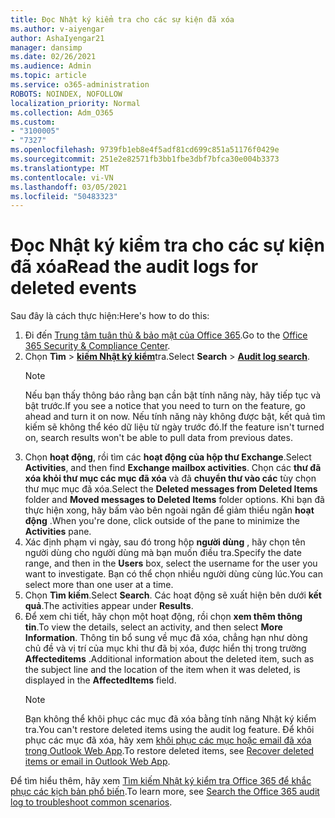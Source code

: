 ```yaml
---
title: Đọc Nhật ký kiểm tra cho các sự kiện đã xóa
ms.author: v-aiyengar
author: AshaIyengar21
manager: dansimp
ms.date: 02/26/2021
ms.audience: Admin
ms.topic: article
ms.service: o365-administration
ROBOTS: NOINDEX, NOFOLLOW
localization_priority: Normal
ms.collection: Adm_O365
ms.custom:
- "3100005"
- "7327"
ms.openlocfilehash: 9739fb1eb8e4f5adf81cd699c851a51176f0429e
ms.sourcegitcommit: 251e2e82571fb3bb1fbe3dbf7bfca30e004b3373
ms.translationtype: MT
ms.contentlocale: vi-VN
ms.lasthandoff: 03/05/2021
ms.locfileid: "50483323"
---
```

# <a name="read-the-audit-logs-for-deleted-events"></a><span data-ttu-id="39131-102">Đọc Nhật ký kiểm tra cho các sự kiện đã xóa</span><span class="sxs-lookup"><span data-stu-id="39131-102">Read the audit logs for deleted events</span></span>

<span data-ttu-id="39131-103">Sau đây là cách thực hiện:</span><span class="sxs-lookup"><span data-stu-id="39131-103">Here's how to do this:</span></span>

1. <span data-ttu-id="39131-104">Đi đến [Trung tâm tuân thủ & bảo mật của Office 365](https://go.microsoft.com/fwlink/p/?linkid=2077143).</span><span class="sxs-lookup"><span data-stu-id="39131-104">Go to the [Office 365 Security & Compliance Center](https://go.microsoft.com/fwlink/p/?linkid=2077143).</span></span>
1. <span data-ttu-id="39131-105">Chọn **Tìm**  >  [**kiếm Nhật ký kiểm**](https://go.microsoft.com/fwlink/?linkid=2103759)tra.</span><span class="sxs-lookup"><span data-stu-id="39131-105">Select **Search** > [**Audit log search**](https://go.microsoft.com/fwlink/?linkid=2103759).</span></span>
    > [!NOTE]
    > <span data-ttu-id="39131-106">Nếu bạn thấy thông báo rằng bạn cần bật tính năng này, hãy tiếp tục và bật trước.</span><span class="sxs-lookup"><span data-stu-id="39131-106">If you see a notice that you need to turn on the feature, go ahead and turn it on now.</span></span> <span data-ttu-id="39131-107">Nếu tính năng này không được bật, kết quả tìm kiếm sẽ không thể kéo dữ liệu từ ngày trước đó.</span><span class="sxs-lookup"><span data-stu-id="39131-107">If the feature isn't turned on, search results won't be able to pull data from previous dates.</span></span>
1. <span data-ttu-id="39131-108">Chọn **hoạt động**, rồi tìm các **hoạt động của hộp thư Exchange**.</span><span class="sxs-lookup"><span data-stu-id="39131-108">Select **Activities**, and then find **Exchange mailbox activities**.</span></span> <span data-ttu-id="39131-109">Chọn các **thư đã xóa khỏi thư mục các mục đã xóa** và đã **chuyển thư vào các** tùy chọn thư mục mục đã xóa.</span><span class="sxs-lookup"><span data-stu-id="39131-109">Select the **Deleted messages from Deleted Items** folder and **Moved messages to Deleted Items** folder options.</span></span> <span data-ttu-id="39131-110">Khi bạn đã thực hiện xong, hãy bấm vào bên ngoài ngăn để giảm thiểu ngăn **hoạt động** .</span><span class="sxs-lookup"><span data-stu-id="39131-110">When you're done, click outside of the pane to minimize the **Activities** pane.</span></span>
1. <span data-ttu-id="39131-111">Xác định phạm vi ngày, sau đó trong hộp **người dùng** , hãy chọn tên người dùng cho người dùng mà bạn muốn điều tra.</span><span class="sxs-lookup"><span data-stu-id="39131-111">Specify the date range, and then in the **Users** box, select the username for the user you want to investigate.</span></span> <span data-ttu-id="39131-112">Bạn có thể chọn nhiều người dùng cùng lúc.</span><span class="sxs-lookup"><span data-stu-id="39131-112">You can select more than one user at a time.</span></span>
1. <span data-ttu-id="39131-113">Chọn **Tìm kiếm**.</span><span class="sxs-lookup"><span data-stu-id="39131-113">Select **Search**.</span></span> <span data-ttu-id="39131-114">Các hoạt động sẽ xuất hiện bên dưới **kết quả**.</span><span class="sxs-lookup"><span data-stu-id="39131-114">The activities appear under **Results**.</span></span>
1. <span data-ttu-id="39131-115">Để xem chi tiết, hãy chọn một hoạt động, rồi chọn **xem thêm thông tin**.</span><span class="sxs-lookup"><span data-stu-id="39131-115">To view the details, select an activity, and then select **More Information**.</span></span> <span data-ttu-id="39131-116">Thông tin bổ sung về mục đã xóa, chẳng hạn như dòng chủ đề và vị trí của mục khi thư đã bị xóa, được hiển thị trong trường **Affecteditems** .</span><span class="sxs-lookup"><span data-stu-id="39131-116">Additional information about the deleted item, such as the subject line and the location of the item when it was deleted, is displayed in the **AffectedItems** field.</span></span>
    > [!NOTE]
    > <span data-ttu-id="39131-117">Bạn không thể khôi phục các mục đã xóa bằng tính năng Nhật ký kiểm tra.</span><span class="sxs-lookup"><span data-stu-id="39131-117">You can't restore deleted items using the audit log feature.</span></span> <span data-ttu-id="39131-118">Để khôi phục các mục đã xóa, hãy xem [khôi phục các mục hoặc email đã xóa trong Outlook Web App](https://go.microsoft.com/fwlink/?linkid=2103759).</span><span class="sxs-lookup"><span data-stu-id="39131-118">To restore deleted items, see [Recover deleted items or email in Outlook Web App](https://go.microsoft.com/fwlink/?linkid=2103759).</span></span>

<span data-ttu-id="39131-119">Để tìm hiểu thêm, hãy xem [Tìm kiếm Nhật ký kiểm tra Office 365 để khắc phục các kịch bản phổ biến](https://go.microsoft.com/fwlink/?linkid=2103944).</span><span class="sxs-lookup"><span data-stu-id="39131-119">To learn more, see [Search the Office 365 audit log to troubleshoot common scenarios](https://go.microsoft.com/fwlink/?linkid=2103944).</span></span>

